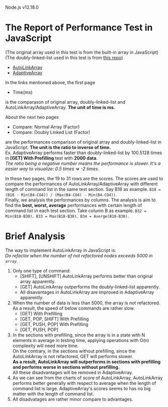 Node.js v12.18.0  

# The Report of Performance Test in JavaScript
(The original array used in this test is from the built-in array in JavaScript)  
(The doubly-linked-list used in this test is from [this repo](https://github.com/jasonsjones/doubly-linked-list))  

* [AutoLinkArray](https://docs.google.com/spreadsheets/d/1BD9gHeoGC48EA0i1AbdahxI_zEBVmSjZAeOJUYpxKP4/edit?usp=sharing)
* [AdaptiveArray](https://docs.google.com/spreadsheets/d/1z5rMht8dqc3bMp_eS2LW20jr-XR3ADW8Iw7a85ZbWk0/edit?usp=sharing)

In the links mentioned above, the first page
* Time(ms)  

is the comparason of original array, doubly-linked-list and AutoLinkArray/AdaptiveArray. **The unit of time is ms.**

About the next two pages
* Compare: Normal Array (Factor)
* Compare: Doubly Linked List (Factor)  

are the performances comparison of original array and doubly-linked-list in JavaScript. **The unit is the ratio to inverse of time.**  
Ex. AdaptiveArray performs faster than doubly-linked-list by 100.5128 times in **\[GET\] With Prefilling** test with **2000 data**.  
*The ratio being a negative number means the performance is slower. It's a easier way to visualize: 0.5 times => -2 times.*

In these two pages, the 19 to 31 rows are the scores. The scores are used to compare the performances of AutoLinkArray/AdaptiveArray with different length of command list in the same test section. Say B18 as example. `B18 = (B18 - Min(B4-CO4)) / (Max(B4-CO4) - Min(B4-CO4))`.  
Finally, we analysis the performances by columns. The analysis is aim to find the **best, worst, average** performances with certain length of command list in each test section. Take column B as example. `B32 = Min(B18-B30)、B33 = Max(B18-B30)、B34 = Averge(B18-B30)`.  

# Brief Analysis
The way to implement AutoLinkArray in JavaScript is:  
*Do refactor when the number of not refactored nodes exceeds 5000 in `array`.*  
1. Only one type of command:
    * \[SHIFT\], \[UNSHIFT\] AutoLinkArray performs better than original array apparently.
    * \[GET\] AutoLinkArray outperforms the doubly-linked-list apparently.
    * All disavantages in AutoLinkArray are improved in AdaptiveArray apparently.
2. When the number of data is less than 5000, the array is not refactored. As a result, the speed of below commands are rather slow.
    * \[GET\] With Prefilling
    * \[GET, POP, SHIFT\] With Prefilling
    * \[GET, PUSH, POP\] With Prefilling
    * \[GET, PUSH, POP\]
3. In the sections with prefilling, since the array is in a state with N elements in average in testing time, applying operations with O(n) complexity will need more time.  
On the contrary, in the sections without prefilling, since the AutoLinkArray is not refactored, GET will performs slower.  
**As a result, AutoLinkArray will outperforms in sections with prefilling and performs worse in sections without prefilling.**  
All these disadvantages will be removed in AdaptiveArray.
4. As we can see from the charts of score of AutoLinkArray, AutoLinkArray performs better generally with respect to average when the length of command list is large. AdaptiveArray's scores seems to has no big matter with the length of command list.
5. All disadvatages are rather minor compare to advantages.